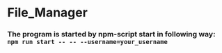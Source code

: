 # File_Manager

### The program is started by npm-script start in following way: `npm run start -- -- --username=your_username`
